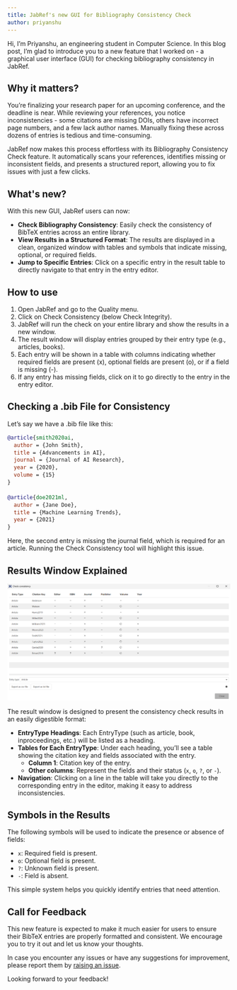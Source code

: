 ```yaml
---
title: JabRef's new GUI for Bibliography Consistency Check
author: priyanshu
---
```


Hi, I’m Priyanshu, an engineering student in Computer Science. In this blog post, I’m glad to introduce you to a new feature that I worked on - a graphical user interface (GUI) for checking bibliography consistency in JabRef.

## Why it matters?

You’re finalizing your research paper for an upcoming conference, and the deadline is near. While reviewing your references, you notice inconsistencies - some citations are missing DOIs, others have incorrect page numbers, and a few lack author names. Manually fixing these across dozens of entries is tedious and time-consuming.

JabRef now makes this process effortless with its Bibliography Consistency Check feature. It automatically scans your references, identifies missing or inconsistent fields, and presents a structured report, allowing you to fix issues with just a few clicks.

## What's new?

With this new GUI, JabRef users can now:

- **Check Bibliography Consistency**: Easily check the consistency of BibTeX entries across an entire library.
- **View Results in a Structured Format**: The results are displayed in a clean, organized window with tables and symbols that indicate missing, optional, or required fields.
- **Jump to Specific Entries**: Click on a specific entry in the result table to directly navigate to that entry in the entry editor.

## How to use

1. Open JabRef and go to the Quality menu.
2. Click on Check Consistency (below Check Integrity).
3. JabRef will run the check on your entire library and show the results in a new window.
4. The result window will display entries grouped by their entry type (e.g., articles, books).
5. Each entry will be shown in a table with columns indicating whether required fields are present (x), optional fields are present (o), or if a field is missing (-).
6. If any entry has missing fields, click on it to go directly to the entry in the entry editor.

## Checking a .bib File for Consistency

Let’s say we have a .bib file like this:

```bibtex
@article{smith2020ai,
  author = {John Smith},
  title = {Advancements in AI},
  journal = {Journal of AI Research},
  year = {2020},
  volume = {15}
}

@article{doe2021ml,
  author = {Jane Doe},
  title = {Machine Learning Trends},
  year = {2021}
}
```

Here, the second entry is missing the journal field, which is required for an article. Running the Check Consistency tool will highlight this issue.

## Results Window Explained

![Check consistency dialog](<../img/checkconsistency.png>)

The result window is designed to present the consistency check results in an easily digestible format:

- **EntryType Headings**: Each EntryType (such as article, book, inproceedings, etc.) will be listed as a heading.
- **Tables for Each EntryType**: Under each heading, you’ll see a table showing the citation key and fields associated with the entry.
  - **Column 1**: Citation key of the entry.
  - **Other columns**: Represent the fields and their status (`x`, `o`, `?`, or `-`).
- **Navigation**: Clicking on a line in the table will take you directly to the corresponding entry in the editor, making it easy to address inconsistencies.

## Symbols in the Results

The following symbols will be used to indicate the presence or absence of fields:

- `x`: Required field is present.
- `o`: Optional field is present.
- `?`: Unknown field is present.
- `-`: Field is absent.

This simple system helps you quickly identify entries that need attention.

## Call for Feedback

This new feature is expected to make it much easier for users to ensure their BibTeX entries are properly formatted and consistent. We encourage you to try it out and let us know your thoughts.  

In case you encounter any issues or have any suggestions for improvement, please report them by [raising an issue](https://github.com/JabRef/jabref/issues).  

Looking forward to your feedback!
